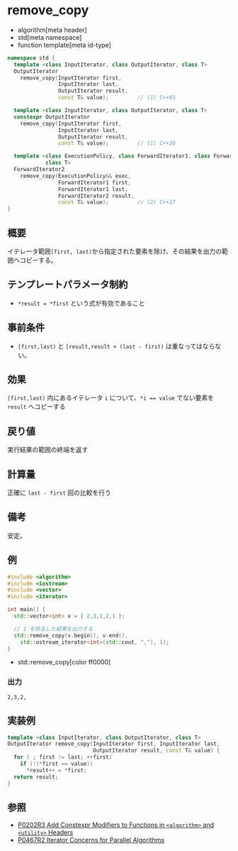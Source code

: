 # remove_copy
* algorithm[meta header]
* std[meta namespace]
* function template[meta id-type]

```cpp
namespace std {
  template <class InputIterator, class OutputIterator, class T>
  OutputIterator
    remove_copy(InputIterator first,
                InputIterator last,
                OutputIterator result,
                const T& value);         // (1) C++03

  template <class InputIterator, class OutputIterator, class T>
  constexpr OutputIterator
    remove_copy(InputIterator first,
                InputIterator last,
                OutputIterator result,
                const T& value);         // (1) C++20

  template <class ExecutionPolicy, class ForwardIterator1, class ForwardIterator2,
            class T>
  ForwardIterator2
    remove_copy(ExecutionPolicy&& exec,
                ForwardIterator1 first,
                ForwardIterator1 last,
                ForwardIterator2 result,
                const T& value);         // (2) C++17
}
```

## 概要
イテレータ範囲`[first, last)`から指定された要素を除け、その結果を出力の範囲へコピーする。


## テンプレートパラメータ制約
- `*result = *first` という式が有効であること


## 事前条件
- `[first,last)` と `[result,result + (last - first)` は重なってはならない。


## 効果
`[first,last)` 内にあるイテレータ `i` について、`*i == value` でない要素を `result` へコピーする


## 戻り値
実行結果の範囲の終端を返す


## 計算量
正確に `last - first` 回の比較を行う


## 備考
安定。


## 例
```cpp example
#include <algorithm>
#include <iostream>
#include <vector>
#include <iterator>

int main() {
  std::vector<int> v = { 2,3,1,2,1 };

  // 1 を除去した結果を出力する
  std::remove_copy(v.begin(), v.end(),
    std::ostream_iterator<int>(std::cout, ","), 1);
}
```
* std::remove_copy[color ff0000]

### 出力
```
2,3,2,
```


## 実装例
```cpp
template <class InputIterator, class OutputIterator, class T>
OutputIterator remove_copy(InputIterator first, InputIterator last,
                           OutputIterator result, const T& value) {
  for ( ; first != last; ++first)
    if (!(*first == value))
      *result++ = *first;
  return result;
}
```


## 参照
- [P0202R3 Add Constexpr Modifiers to Functions in `<algorithm>` and `<utility>` Headers](http://www.open-std.org/jtc1/sc22/wg21/docs/papers/2017/p0202r3.html)
- [P0467R2 Iterator Concerns for Parallel Algorithms](http://www.open-std.org/jtc1/sc22/wg21/docs/papers/2017/p0467r2.html)
